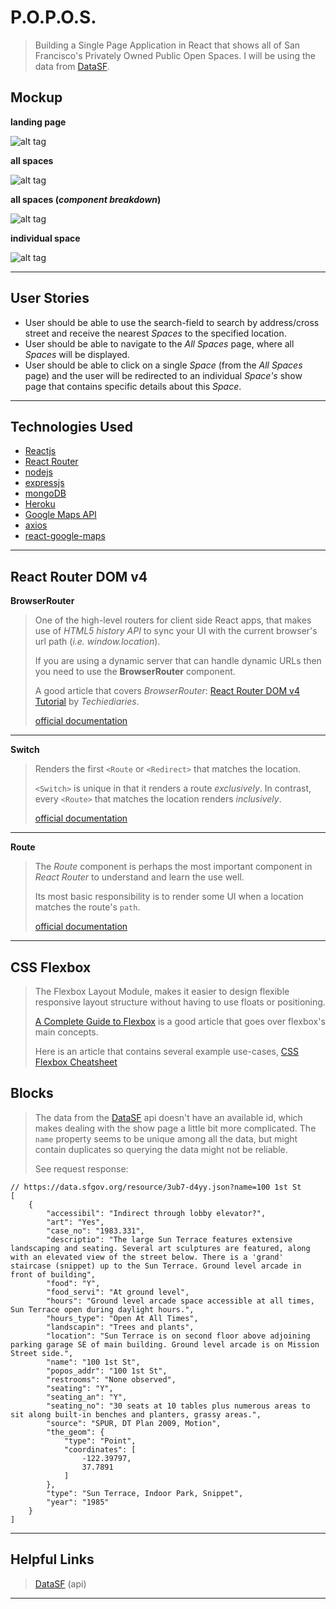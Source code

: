 

P.O.P.O.S.
===================
> Building a Single Page Application in React that shows all of San Francisco's Privately Owned Public Open Spaces.
> I will be using the data from [DataSF](https://data.sfgov.org/Culture-and-Recreation/Privately-Owned-Public-Open-Spaces/65ik-7wqd).
>
>

Mockup
-------------
>  
**landing page**
>
![alt tag](images/App.png)
>
**all spaces**
>
![alt tag](images/AllSpaces.png)
>
**all spaces (*component breakdown*)**
>
![alt tag](images/AllSpacesBreakdown.png)
>
**individual space**
>
![alt tag](images/IndvSpace.png)
>

----------

User Stories
-------------
>
- User should be able to use the search-field to search by address/cross street and receive the nearest *Spaces* to the specified location.
- User should be able to navigate to the *All Spaces* page, where all *Spaces* will be displayed.
- User should be able to click on a single *Space* (from the *All Spaces* page) and the user will be redirected to an individual *Space's* show page that contains specific details about this *Space*.

>

----------

Technologies Used
-------------
>
 - [Reactjs](https://reactjs.org/)
- [React Router](https://reacttraining.com/react-router/)
- [nodejs](https://nodejs.org/en/)
- [expressjs](https://expressjs.com/)
- [mongoDB](https://www.mongodb.com/)
- [Heroku](https://heroku.com/)
- [Google Maps API](https://developers.google.com/maps/documentation/javascript/)
- [axios](https://github.com/axios/axios)
- [react-google-maps](https://github.com/tomchentw/react-google-maps)

----------

React Router DOM v4
-------------
>
**BrowserRouter**
>
> One of the high-level routers for client side React apps, that makes use of *HTML5 history API* to sync your UI with the current browser's url path (*i.e. window.location*).
>
> If you are using a dynamic server that can handle dynamic URLs then you need to use the **BrowserRouter** component.
>  
>  A good article that covers *BrowserRouter*: [React Router DOM v4 Tutorial](https://www.techiediaries.com/react-router-dom-v4/) by *Techiediaries*.
>  
> [official documentation](https://github.com/ReactTraining/react-router/blob/master/packages/react-router-dom/docs/api/BrowserRouter.md)
>
----------
>
**Switch**
>
> Renders the first ```<Route``` or ```<Redirect>``` that matches the location.
>  
> ```<Switch>``` is unique in that it renders a route *exclusively*. In contrast, every ```<Route>``` that matches the location renders *inclusively*.
>
> [official documentation](https://github.com/ReactTraining/react-router/blob/master/packages/react-router/docs/api/Switch.md)
>
----------
>
**Route**
>
> The *Route* component is perhaps the most important component in *React Router* to understand and learn the use well.
>  
> Its most basic responsibility is to render some UI when a location matches the route's ```path```.
>
> [official documentation](https://github.com/ReactTraining/react-router/blob/master/packages/react-router/docs/api/Route.md)
>
----------

CSS Flexbox
-------------
>  The Flexbox Layout Module, makes it easier to design flexible responsive layout structure without having to use floats or positioning.
>
> [A Complete Guide to Flexbox](https://css-tricks.com/snippets/css/a-guide-to-flexbox/) is a good article that goes over flexbox's main concepts.
>   
> Here is an article that contains several example use-cases, [CSS Flexbox Cheatsheet](https://www.sketchingwithcss.com/samplechapter/cheatsheet.html)
>

Blocks
-------------
>  
> The data from the [DataSF](https://data.sfgov.org) api doesn't have an available id, which makes dealing with the show page a little bit more complicated. The ``` name ``` property seems to be unique among all the data, but might contain duplicates so querying the data might not be reliable.
>
>See request response:
```
// https://data.sfgov.org/resource/3ub7-d4yy.json?name=100 1st St
[
    {
        "accessibil": "Indirect through lobby elevator?",
        "art": "Yes",
        "case_no": "1983.331",
        "descriptio": "The large Sun Terrace features extensive landscaping and seating. Several art sculptures are featured, along with an elevated view of the street below. There is a 'grand' staircase (snippet) up to the Sun Terrace. Ground level arcade in front of building",
        "food": "Y",
        "food_servi": "At ground level",
        "hours": "Ground level arcade space accessible at all times, Sun Terrace open during daylight hours.",
        "hours_type": "Open At All Times",
        "landscapin": "Trees and plants",
        "location": "Sun Terrace is on second floor above adjoining parking garage SE of main building. Ground level arcade is on Mission Street side.",
        "name": "100 1st St",
        "popos_addr": "100 1st St",
        "restrooms": "None observed",
        "seating": "Y",
        "seating_an": "Y",
        "seating_no": "30 seats at 10 tables plus numerous areas to sit along built-in benches and planters, grassy areas.",
        "source": "SPUR, DT Plan 2009, Motion",
        "the_geom": {
            "type": "Point",
            "coordinates": [
                -122.39797,
                37.7891
            ]
        },
        "type": "Sun Terrace, Indoor Park, Snippet",
        "year": "1985"
    }
]
```
>
>

----------


Helpful Links
-------------
>  
> [DataSF](https://data.sfgov.org) (api)
>
>

----------

